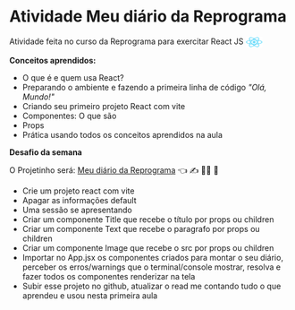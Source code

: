 # Atividade Meu diário da Reprograma

Atividade feita no curso da Reprograma para exercitar React JS <a href="https://pt-br.reactjs.org/"><img align="center" alt="Logo-React" height="20" width="30" src="https://raw.githubusercontent.com/devicons/devicon/master/icons/react/react-original.svg"></a>

**Conceitos aprendidos:**
* O que é e quem usa React?
* Preparando o ambiente e fazendo a primeira linha de código *"Olá, Mundo!"*
* Criando seu primeiro projeto React com vite
* Componentes: O que são
* Props
* Prática usando todos os conceitos aprendidos na aula

**Desafio da semana**

O Projetinho será: <a href="https://meudiarioreprograma.netlify.app//">Meu diário da Reprograma</a> :point_left: :writing_hand: :woman_technologist: :open_book:
* Crie um projeto react com vite
* Apagar as informações default
* Uma sessão se apresentando
* Criar um componente Title que recebe o título por props ou children
* Criar um componente Text que recebe o paragrafo por props ou children
* Criar um componente Image que recebe o src por props ou children
* Importar no App.jsx os componentes criados para montar o seu diário, perceber os erros/warnings que o terminal/console mostrar, resolva e fazer todos os componentes renderizar na tela
* Subir esse projeto no github, atualizar o read me contando tudo o que aprendeu e usou nesta primeira aula

